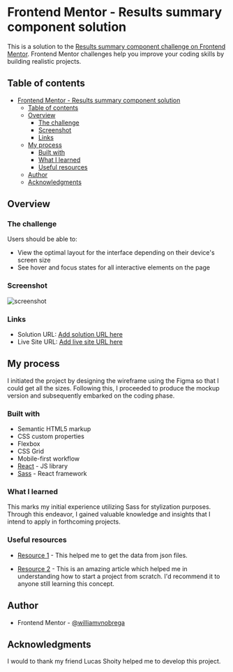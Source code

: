 # Frontend Mentor - Results summary component solution

This is a solution to the [Results summary component challenge on Frontend Mentor](https://www.frontendmentor.io/challenges/results-summary-component-CE_K6s0maV). Frontend Mentor challenges help you improve your coding skills by building realistic projects. 

## Table of contents

- [Frontend Mentor - Results summary component solution](#frontend-mentor---results-summary-component-solution)
  - [Table of contents](#table-of-contents)
  - [Overview](#overview)
    - [The challenge](#the-challenge)
    - [Screenshot](#screenshot)
    - [Links](#links)
  - [My process](#my-process)
    - [Built with](#built-with)
    - [What I learned](#what-i-learned)
    - [Useful resources](#useful-resources)
  - [Author](#author)
  - [Acknowledgments](#acknowledgments)

## Overview

### The challenge

Users should be able to:

- View the optimal layout for the interface depending on their device's screen size
- See hover and focus states for all interactive elements on the page

### Screenshot
![screenshot](https://user-images.githubusercontent.com/108727812/230258494-734763b3-2687-4573-ba41-8e3a85acfd06.PNG)



### Links

- Solution URL: [Add solution URL here](https://your-solution-url.com)
- Live Site URL: [Add live site URL here](https://your-live-site-url.com)

## My process

I initiated the project by designing the wireframe using the Figma so that I could get all the sizes. Following this, I proceeded to produce the mockup version and subsequently embarked on the coding phase.

### Built with

- Semantic HTML5 markup
- CSS custom properties
- Flexbox
- CSS Grid
- Mobile-first workflow
- [React](https://reactjs.org/) - JS library
- [Sass](https://sass-lang.com) - React framework

### What I learned

This marks my initial experience utilizing Sass for stylization purposes. Through this endeavor, I gained valuable knowledge and insights that I intend to apply in forthcoming projects.

### Useful resources

- [Resource 1](https://medium.com/frontendweb/how-to-read-local-json-file-in-react-js-564125235fc7) - This helped me to get the data from json files.
   
- [Resource 2](https://react.dev/learn/thinking-in-react#start-with-the-mockup) - This is an amazing article which helped me in understanding how to start a project from scratch. I'd recommend it to anyone still learning this concept.

## Author

- Frontend Mentor - [@williamvnobrega](https://www.frontendmentor.io/profile/williamvnobrega)

## Acknowledgments

I would to thank my friend Lucas Shoity helped me to develop this project.  
